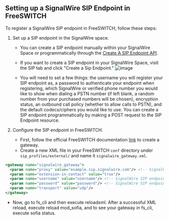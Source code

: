 ## Setting up a SignalWire SIP Endpoint in FreeSWITCH

To register a SignalWire SIP endpoint in FreeSWITCH, follow these steps:

1. Set up a SIP endpoint in the SignalWire space.
   - You can create a SIP endpoint manually within your SignalWire Space or programmatically through the [Create A SIP Endpoint API](https://developer.signalwire.com/apis/docs/rest/2020-12-11/account/sip-endpoints/create-a-sip-endpoint).
   - If you want to create a SIP endpoint in your SignalWire Space, visit the SIP tab and click "Create a Sip Endpoint."
     ![image](https://github.com/ShashiKumar-SignalWire/SW-example-Docs/assets/45973234/f385b59c-023e-413d-b7e6-07765e2b5b43)

   - You will need to set a few things: the username you will register your SIP endpoint as, a password to authenticate your endpoint when registering, which SignalWire or verified phone number you would like to show when dialing a PSTN number (if left blank, a random number from your purchased numbers will be chosen), encryption status, an outbound call policy (whether to allow calls to PSTN), and the default codecs/ciphers you would like to use. You can create a SIP endpoint programmatically by making a POST request to the SIP Endpoint resource.

2. Configure the SIP endpoint in FreeSWITCH.
   - First, follow the official FreeSWITCH documentation [link](https://developer.signalwire.com/freeswitch/FreeSWITCH-Explained/Configuration/Sofia-SIP-Stack/Gateways-Configuration_7144069/) to create a gateway.
   - Create a new XML file in your FreeSWITCH `conf` directory under `sip_profiles/external/` and name it `signalwire_gateway.xml`.
   
```xml
<gateway name="signalwire_gateway">
  <param name="proxy" value="example.sip.signalwire.com"/> <!-- SignalWire SIP endpoint URI -->
  <param name="extension-in-contact" value="true"/> 
  <param name="username" value="username"/> <!-- SignalWire SIP endpoint username -->
  <param name="password" value="password"/> <!-- SignalWire SIP endpoint password -->
  <param name="transport" value="udp"/>
</gateway>
```

 - Now, go to fs_cli and then execute reloadxml. After a successful XML reload, execute reload mod_sofia, and to see your gateway in fs_cli, execute sofia status.
